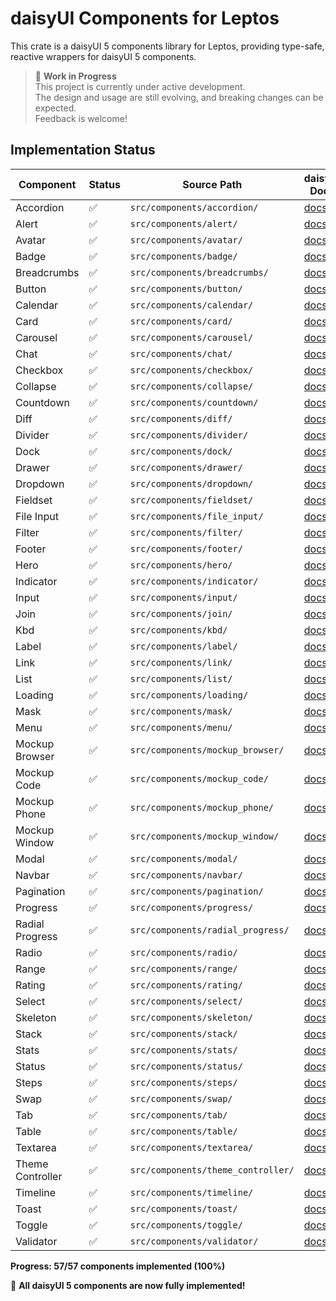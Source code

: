 # daisyUI Components for Leptos

This crate is a daisyUI 5 components library for Leptos, providing type-safe, reactive wrappers for daisyUI 5 components.

> 🚧 **Work in Progress**  
This project is currently under active development.  
The design and usage are still evolving, and breaking changes can be expected.  
Feedback is welcome!

## Implementation Status

| Component | Status | Source Path | daisyUI Docs |
|-----------|--------|-------------|--------------|
| Accordion | ✅ | `src/components/accordion/` | [docs](https://daisyui.com/components/accordion/) |
| Alert | ✅ | `src/components/alert/` | [docs](https://daisyui.com/components/alert/) |
| Avatar | ✅ | `src/components/avatar/` | [docs](https://daisyui.com/components/avatar/) |
| Badge | ✅ | `src/components/badge/` | [docs](https://daisyui.com/components/badge/) |
| Breadcrumbs | ✅ | `src/components/breadcrumbs/` | [docs](https://daisyui.com/components/breadcrumbs/) |
| Button | ✅ | `src/components/button/` | [docs](https://daisyui.com/components/button/) |
| Calendar | ✅ | `src/components/calendar/` | [docs](https://daisyui.com/components/calendar/) |
| Card | ✅ | `src/components/card/` | [docs](https://daisyui.com/components/card/) |
| Carousel | ✅ | `src/components/carousel/` | [docs](https://daisyui.com/components/carousel/) |
| Chat | ✅ | `src/components/chat/` | [docs](https://daisyui.com/components/chat/) |
| Checkbox | ✅ | `src/components/checkbox/` | [docs](https://daisyui.com/components/checkbox/) |
| Collapse | ✅ | `src/components/collapse/` | [docs](https://daisyui.com/components/collapse/) |
| Countdown | ✅ | `src/components/countdown/` | [docs](https://daisyui.com/components/countdown/) |
| Diff | ✅ | `src/components/diff/` | [docs](https://daisyui.com/components/diff/) |
| Divider | ✅ | `src/components/divider/` | [docs](https://daisyui.com/components/divider/) |
| Dock | ✅ | `src/components/dock/` | [docs](https://daisyui.com/components/dock/) |
| Drawer | ✅ | `src/components/drawer/` | [docs](https://daisyui.com/components/drawer/) |
| Dropdown | ✅ | `src/components/dropdown/` | [docs](https://daisyui.com/components/dropdown/) |
| Fieldset | ✅ | `src/components/fieldset/` | [docs](https://daisyui.com/components/fieldset/) |
| File Input | ✅ | `src/components/file_input/` | [docs](https://daisyui.com/components/file-input/) |
| Filter | ✅ | `src/components/filter/` | [docs](https://daisyui.com/components/filter/) |
| Footer | ✅ | `src/components/footer/` | [docs](https://daisyui.com/components/footer/) |
| Hero | ✅ | `src/components/hero/` | [docs](https://daisyui.com/components/hero/) |
| Indicator | ✅ | `src/components/indicator/` | [docs](https://daisyui.com/components/indicator/) |
| Input | ✅ | `src/components/input/` | [docs](https://daisyui.com/components/input/) |
| Join | ✅ | `src/components/join/` | [docs](https://daisyui.com/components/join/) |
| Kbd | ✅ | `src/components/kbd/` | [docs](https://daisyui.com/components/kbd/) |
| Label | ✅ | `src/components/label/` | [docs](https://daisyui.com/components/label/) |
| Link | ✅ | `src/components/link/` | [docs](https://daisyui.com/components/link/) |
| List | ✅ | `src/components/list/` | [docs](https://daisyui.com/components/list/) |
| Loading | ✅ | `src/components/loading/` | [docs](https://daisyui.com/components/loading/) |
| Mask | ✅ | `src/components/mask/` | [docs](https://daisyui.com/components/mask/) |
| Menu | ✅ | `src/components/menu/` | [docs](https://daisyui.com/components/menu/) |
| Mockup Browser | ✅ | `src/components/mockup_browser/` | [docs](https://daisyui.com/components/mockup-browser/) |
| Mockup Code | ✅ | `src/components/mockup_code/` | [docs](https://daisyui.com/components/mockup-code/) |
| Mockup Phone | ✅ | `src/components/mockup_phone/` | [docs](https://daisyui.com/components/mockup-phone/) |
| Mockup Window | ✅ | `src/components/mockup_window/` | [docs](https://daisyui.com/components/mockup-window/) |
| Modal | ✅ | `src/components/modal/` | [docs](https://daisyui.com/components/modal/) |
| Navbar | ✅ | `src/components/navbar/` | [docs](https://daisyui.com/components/navbar/) |
| Pagination | ✅ | `src/components/pagination/` | [docs](https://daisyui.com/components/pagination/) |
| Progress | ✅ | `src/components/progress/` | [docs](https://daisyui.com/components/progress/) |
| Radial Progress | ✅ | `src/components/radial_progress/` | [docs](https://daisyui.com/components/radial-progress/) |
| Radio | ✅ | `src/components/radio/` | [docs](https://daisyui.com/components/radio/) |
| Range | ✅ | `src/components/range/` | [docs](https://daisyui.com/components/range/) |
| Rating | ✅ | `src/components/rating/` | [docs](https://daisyui.com/components/rating/) |
| Select | ✅ | `src/components/select/` | [docs](https://daisyui.com/components/select/) |
| Skeleton | ✅ | `src/components/skeleton/` | [docs](https://daisyui.com/components/skeleton/) |
| Stack | ✅ | `src/components/stack/` | [docs](https://daisyui.com/components/stack/) |
| Stats | ✅ | `src/components/stats/` | [docs](https://daisyui.com/components/stat/) |
| Status | ✅ | `src/components/status/` | [docs](https://daisyui.com/components/status/) |
| Steps | ✅ | `src/components/steps/` | [docs](https://daisyui.com/components/steps/) |
| Swap | ✅ | `src/components/swap/` | [docs](https://daisyui.com/components/swap/) |
| Tab | ✅ | `src/components/tab/` | [docs](https://daisyui.com/components/tab/) |
| Table | ✅ | `src/components/table/` | [docs](https://daisyui.com/components/table/) |
| Textarea | ✅ | `src/components/textarea/` | [docs](https://daisyui.com/components/textarea/) |
| Theme Controller | ✅ | `src/components/theme_controller/` | [docs](https://daisyui.com/components/theme-controller/) |
| Timeline | ✅ | `src/components/timeline/` | [docs](https://daisyui.com/components/timeline/) |
| Toast | ✅ | `src/components/toast/` | [docs](https://daisyui.com/components/toast/) |
| Toggle | ✅ | `src/components/toggle/` | [docs](https://daisyui.com/components/toggle/) |
| Validator | ✅ | `src/components/validator/` | [docs](https://daisyui.com/components/validator/) |

**Progress: 57/57 components implemented (100%)**

🎉 **All daisyUI 5 components are now fully implemented!**
